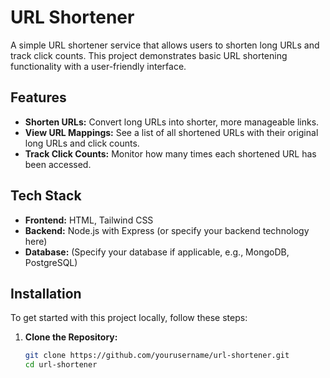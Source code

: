 # URL Shortener

A simple URL shortener service that allows users to shorten long URLs and track click counts. This project demonstrates basic URL shortening functionality with a user-friendly interface.

## Features

- **Shorten URLs:** Convert long URLs into shorter, more manageable links.
- **View URL Mappings:** See a list of all shortened URLs with their original long URLs and click counts.
- **Track Click Counts:** Monitor how many times each shortened URL has been accessed.

## Tech Stack

- **Frontend:** HTML, Tailwind CSS
- **Backend:** Node.js with Express (or specify your backend technology here)
- **Database:** (Specify your database if applicable, e.g., MongoDB, PostgreSQL)

## Installation

To get started with this project locally, follow these steps:

1. **Clone the Repository:**

   ```bash
   git clone https://github.com/yourusername/url-shortener.git
   cd url-shortener
